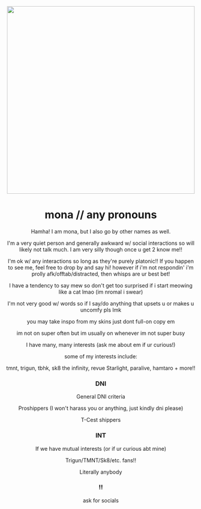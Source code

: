 <div id="header" align="center">
  <img src="https://i.giphy.com/media/v1.Y2lkPTc5MGI3NjExczJiMm44MGJmbmcxOGl2dmdmcmxqa2VsdGU1MWR6ZXhoM2V3NmZlbiZlcD12MV9pbnRlcm5hbF9naWZfYnlfaWQmY3Q9Zw/TrSqUougSkFO0/giphy.gif" width="500"/>
  
<center>
  <h1> mona // any pronouns </h1>

  <p> Hamha! I am mona, but I also go by other names as well.
    
  I'm a very quiet person and generally awkward w/ social interactions so will likely not talk much.
  I am very silly though once u get 2 know me!!
    
I'm ok w/ any interactions so long as they're purely platonic!! 
  If you happen to see me, feel free to drop by and say hi! however if i'm not respondin' i'm prolly afk/offtab/distracted, then whisps are ur best bet!

  I have a tendency to say mew so don't get too surprised if i start meowing like a cat lmao (im nromal i swear)

  I'm not very good w/ words so if I say/do anything that upsets u or makes u uncomfy pls lmk 

  you may take inspo from my skins just dont full-on copy em

  im not on super often but im usually on whenever im not super busy

  I have many, many interests (ask me about em if ur curious!)

  some of my interests include:
  
  tmnt, trigun, tbhk, sk8 the infinity, revue Starlight, paralive, hamtaro + more!!
  

  <h3>DNI</h3>

  <p>General DNI criteria
    
  Proshippers (I won't harass you or anything, just kindly dni please)
  
  T-Cest shippers</p>

  <h3>INT</h3>

  <p>If we have mutual interests (or if ur curious abt mine)
    
 Trigun/TMNT/Sk8/etc. fans!! 
  
 Literally anybody</p>
 
 <h3>!!</h3>
  <p>ask for socials</p>
</center>
